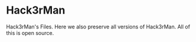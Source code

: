 # Hack3rMan
Hack3rMan's Files. Here we also preserve all versions of Hack3rMan. All of this is open source.
